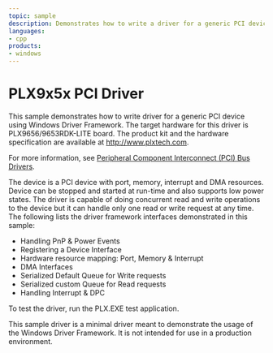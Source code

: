 ```yaml
---
topic: sample
description: Demonstrates how to write a driver for a generic PCI device using Windows Driver Frameworks (WDF).
languages:
- cpp
products:
- windows
---
```


<!---
    name: PLX9x5x PCI Driver
    platform: KMDF
    language: cpp
    category: General PCI WDF
    description: Demonstrates how to write a driver for a generic PCI device using Windows Driver Frameworks (WDF).
    samplefwlink: http://go.microsoft.com/fwlink/p/?LinkId=617719
--->

# PLX9x5x PCI Driver

This sample demonstrates how to write driver for a generic PCI device using Windows Driver Framework. The target hardware for this driver is PLX9656/9653RDK-LITE board. The product kit and the hardware specification are available at <http://www.plxtech.com>.

For more information, see [Peripheral Component Interconnect (PCI) Bus Drivers](http://msdn.microsoft.com/en-us/library/windows/hardware/ff537451).

The device is a PCI device with port, memory, interrupt and DMA resources. Device can be stopped and started at run-time and also supports low power states. The driver is capable of doing concurrent read and write operations to the device but it can handle only one read or write request at any time. The following lists the driver framework interfaces demonstrated in this sample:

- Handling PnP & Power Events
- Registering a Device Interface
- Hardware resource mapping: Port, Memory & Interrupt
- DMA Interfaces
- Serialized Default Queue for Write requests
- Serialized custom Queue for Read requests
- Handling Interrupt & DPC

To test the driver, run the PLX.EXE test application.

This sample driver is a minimal driver meant to demonstrate the usage of the Windows Driver Framework. It is not intended for use in a production environment.